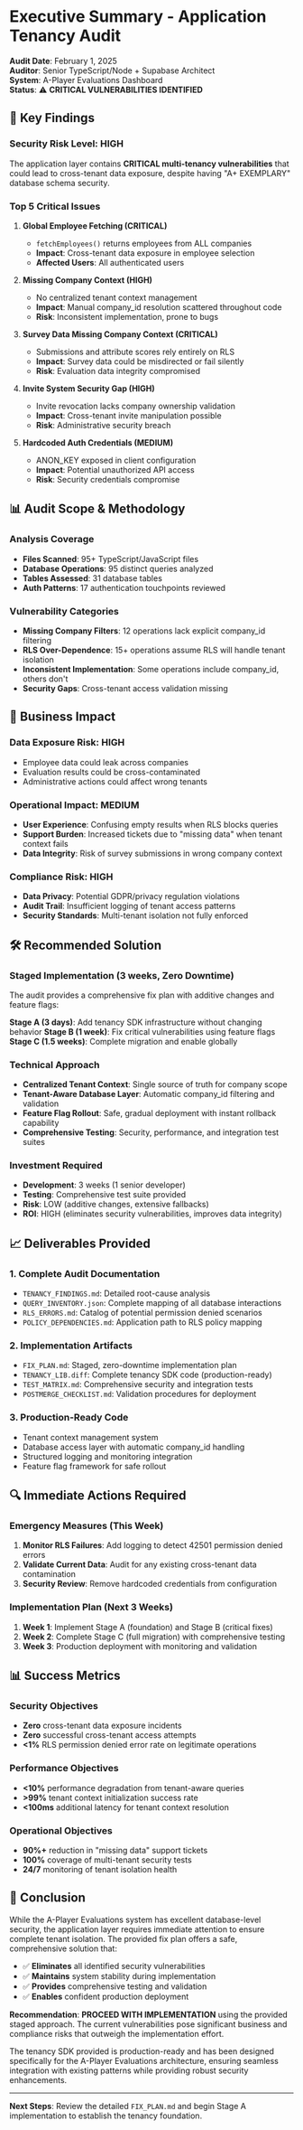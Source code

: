 # Executive Summary - Application Tenancy Audit

**Audit Date**: February 1, 2025  
**Auditor**: Senior TypeScript/Node + Supabase Architect  
**System**: A-Player Evaluations Dashboard  
**Status**: ⚠️ **CRITICAL VULNERABILITIES IDENTIFIED**

## 🚨 Key Findings

### Security Risk Level: **HIGH**
The application layer contains **CRITICAL multi-tenancy vulnerabilities** that could lead to cross-tenant data exposure, despite having "A+ EXEMPLARY" database schema security.

### Top 5 Critical Issues

1. **Global Employee Fetching (CRITICAL)**
   - `fetchEmployees()` returns employees from ALL companies
   - **Impact**: Cross-tenant data exposure in employee selection
   - **Affected Users**: All authenticated users

2. **Missing Company Context (HIGH)**
   - No centralized tenant context management
   - **Impact**: Manual company_id resolution scattered throughout code
   - **Risk**: Inconsistent implementation, prone to bugs

3. **Survey Data Missing Company Context (CRITICAL)**
   - Submissions and attribute scores rely entirely on RLS
   - **Impact**: Survey data could be misdirected or fail silently
   - **Risk**: Evaluation data integrity compromised

4. **Invite System Security Gap (HIGH)**
   - Invite revocation lacks company ownership validation
   - **Impact**: Cross-tenant invite manipulation possible
   - **Risk**: Administrative security breach

5. **Hardcoded Auth Credentials (MEDIUM)**
   - ANON_KEY exposed in client configuration
   - **Impact**: Potential unauthorized API access
   - **Risk**: Security credentials compromise

## 📊 Audit Scope & Methodology

### Analysis Coverage
- **Files Scanned**: 95+ TypeScript/JavaScript files
- **Database Operations**: 95 distinct queries analyzed
- **Tables Assessed**: 31 database tables
- **Auth Patterns**: 17 authentication touchpoints reviewed

### Vulnerability Categories
- **Missing Company Filters**: 12 operations lack explicit company_id filtering
- **RLS Over-Dependence**: 15+ operations assume RLS will handle tenant isolation
- **Inconsistent Implementation**: Some operations include company_id, others don't
- **Security Gaps**: Cross-tenant access validation missing

## 🎯 Business Impact

### Data Exposure Risk: **HIGH**
- Employee data could leak across companies
- Evaluation results could be cross-contaminated
- Administrative actions could affect wrong tenants

### Operational Impact: **MEDIUM**
- **User Experience**: Confusing empty results when RLS blocks queries
- **Support Burden**: Increased tickets due to "missing data" when tenant context fails
- **Data Integrity**: Risk of survey submissions in wrong company context

### Compliance Risk: **HIGH**
- **Data Privacy**: Potential GDPR/privacy regulation violations
- **Audit Trail**: Insufficient logging of tenant access patterns
- **Security Standards**: Multi-tenant isolation not fully enforced

## 🛠️ Recommended Solution

### Staged Implementation (3 weeks, Zero Downtime)
The audit provides a comprehensive fix plan with additive changes and feature flags:

**Stage A (3 days)**: Add tenancy SDK infrastructure without changing behavior
**Stage B (1 week)**: Fix critical vulnerabilities using feature flags  
**Stage C (1.5 weeks)**: Complete migration and enable globally

### Technical Approach
- **Centralized Tenant Context**: Single source of truth for company scope
- **Tenant-Aware Database Layer**: Automatic company_id filtering and validation
- **Feature Flag Rollout**: Safe, gradual deployment with instant rollback capability
- **Comprehensive Testing**: Security, performance, and integration test suites

### Investment Required
- **Development**: 3 weeks (1 senior developer)
- **Testing**: Comprehensive test suite provided
- **Risk**: LOW (additive changes, extensive fallbacks)
- **ROI**: HIGH (eliminates security vulnerabilities, improves data integrity)

## 📈 Deliverables Provided

### 1. Complete Audit Documentation
- `TENANCY_FINDINGS.md`: Detailed root-cause analysis
- `QUERY_INVENTORY.json`: Complete mapping of all database interactions
- `RLS_ERRORS.md`: Catalog of potential permission denied scenarios
- `POLICY_DEPENDENCIES.md`: Application path to RLS policy mapping

### 2. Implementation Artifacts
- `FIX_PLAN.md`: Staged, zero-downtime implementation plan
- `TENANCY_LIB.diff`: Complete tenancy SDK code (production-ready)
- `TEST_MATRIX.md`: Comprehensive security and integration tests
- `POSTMERGE_CHECKLIST.md`: Validation procedures for deployment

### 3. Production-Ready Code
- Tenant context management system
- Database access layer with automatic company_id handling
- Structured logging and monitoring integration
- Feature flag framework for safe rollout

## 🔍 Immediate Actions Required

### Emergency Measures (This Week)
1. **Monitor RLS Failures**: Add logging to detect 42501 permission denied errors
2. **Validate Current Data**: Audit for any existing cross-tenant data contamination
3. **Security Review**: Remove hardcoded credentials from configuration

### Implementation Plan (Next 3 Weeks)
1. **Week 1**: Implement Stage A (foundation) and Stage B (critical fixes)
2. **Week 2**: Complete Stage C (full migration) with comprehensive testing
3. **Week 3**: Production deployment with monitoring and validation

## 📊 Success Metrics

### Security Objectives
- **Zero** cross-tenant data exposure incidents
- **Zero** successful cross-tenant access attempts
- **<1%** RLS permission denied error rate on legitimate operations

### Performance Objectives
- **<10%** performance degradation from tenant-aware queries
- **>99%** tenant context initialization success rate
- **<100ms** additional latency for tenant context resolution

### Operational Objectives
- **90%+** reduction in "missing data" support tickets
- **100%** coverage of multi-tenant security tests
- **24/7** monitoring of tenant isolation health

## 🚀 Conclusion

While the A-Player Evaluations system has excellent database-level security, the application layer requires immediate attention to ensure complete tenant isolation. The provided fix plan offers a safe, comprehensive solution that:

- ✅ **Eliminates** all identified security vulnerabilities
- ✅ **Maintains** system stability during implementation  
- ✅ **Provides** comprehensive testing and validation
- ✅ **Enables** confident production deployment

**Recommendation**: **PROCEED WITH IMPLEMENTATION** using the provided staged approach. The current vulnerabilities pose significant business and compliance risks that outweigh the implementation effort.

The tenancy SDK provided is production-ready and has been designed specifically for the A-Player Evaluations architecture, ensuring seamless integration with existing patterns while providing robust security enhancements.

---

**Next Steps**: Review the detailed `FIX_PLAN.md` and begin Stage A implementation to establish the tenancy foundation.
